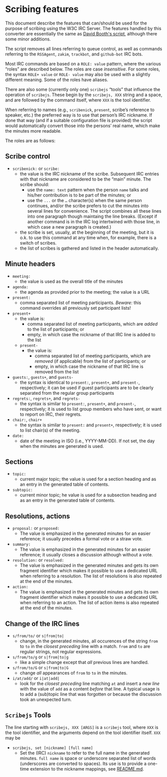 # Scribing features

This document describe the features that can/should be used for the purpose of scribing using the W3C IRC Server. The features handled by this converter are essentially the same as [David Booth's script](https://dev.w3.org/2002/scribe/scribedoc.htm), although there some minor additions.

The script removes all lines referring to queue control, as well as commands referring to the `RSSAgent`, `zakim`, `trackbot`, and `github-bot` IRC bots.

Most IRC commands are based on a `ROLE: value` pattern, where the various “roles” are described below. The roles are case _insensitive_. For some roles, the syntax `ROLE+ value` or `ROLE- value` may also be used with a slightly different meaning. Some of the roles have aliases.

There are also some (currently only one) `scribejs` “tools” that influence the operation of `scribejs`. These begin by the `scribejs, XXX` string and a space, and are followed by the command itself, where `XXX` is the tool identifier.

When referring to names (e.g., `scribenick`, `present`, scribe’s reference to speaker, etc.) the preferred way is to use that person’s IRC nickname. If done that way (and if a suitable configuration file is provided) the script would automatically convert those into the persons’ real name, which make the minutes more readable.

The roles are as follows:

## Scribe control

* `scribenick:` or `scribe:`
	* the value is the IRC nickname of the scribe. Subsequent IRC entries with that nickname are considered to be the “main” minute. The scribe should:
		* use the `name: text` pattern when the person `name` talks and his/her contribution is to be part of the minutes; or
		* use the `...` or the `…` character(s) when the same person continues, and/or the scribe prefers to cut the minutes into several lines for convenience. The script combines all these lines into one paragraph though maintaing the line breaks. (Except if another command is in the IRC log intertwined with those line, in which case a new paragraph is created.)
	* the scribe is set, usually, at the beginning of the meeting, but it is o.k. to use this command at any time when, for example, there is a switch of scribes.
	* the list of scribes is gathered and listed in the header automatically.

## Minute headers

* `meeting:`
	* the value is used as the overall title of the minutes
* `agenda:`
	* the agenda as provided prior to the meeting; the value is a URL
* `present:`
	* comma separated list of meeting participants. *Beware:* this command overrides all previously set participant lists!
* `present+`
	* the value is:
		* comma separated list of meeting participants, which are *added* to the list of participants; or
		* empty, in which case the nickname of that IRC line is added to the list
	* `present-`
		* the value is:
			* comma separated list of meeting participants, which are *removed* (if applicable) from the list of participants; or
			* empty, in which case the nickname of that IRC line is removed from the list
* `guests:`, `guests+`, and `guests-`
 	* the syntax is identical to `present:`, `present+`, and `present-`, respectively; it can be used if guest participants are to be clearly separated from the regular group participants
* `regrets:`, `regrets+`, and `regrets-`
	* the syntax is similar to `present:`, `present+`, and `present-`, respectively; it is used to list group members who have sent, or want to report on IRC, their regrets.
* `chair:`, `chair+`
	* the syntax is similar to `present:` and `present+`, respectively; it is used to list chair(s) of the meeting.
* `date:`
	* date of the meeting in ISO (i.e., YYYY-MM-DD). If not set, the day when the minutes are generated is used.

## Sections

* `topic:`
	* current major topic; the value is used for a section heading and as an entry in the generated table of contents.
* `subtopic:`
	* current minor topic; he value is used for a subsection heading and as an entry in the generated table of contents.

## Resolutions, actions

* `proposal:` or `proposed:`
	* The value is emphasized in the generated minutes for an easier reference; it usually precedes a formal vote or a straw vote.
* `summary:`
	* The value is emphasized in the generated minutes for an easier reference; it usually closes a discussion although without a vote.
* `resolution:` or `resolved:`
	* The value is emphasized in the generated minutes and gets its own fragment identifier which makes it possible to use a dedicated URL when referring to a resolution. The list of resolutions is also repeated at the end of the minutes.
* `action:`
	* The value is emphasized in the generated minutes and gets its own fragment identifier which makes it possible to use a dedicated URL when referring to an action. The list of action items is also repeated at the end of the minutes.

## Change of the IRC lines

* `s/from/to/` or `s|from|to|`
	* change, in the generated minutes, all occurences of the string `from` to `to` in the _closest preceding_ line with a match. `from` and `to` are regular strings, not regular expressions.
* `s/from/to/g` or `s|from|to|g`
	* like a simple change except that *all* previous lines are handled.
* `s/from/to/G` or `s|from|to|G`
	* change *all* appearances of `from` to `to` in the minutes.
* `i/at/add/` or `i|at|add|`
	* look for the _closest preceding_ line matching `at` and insert a *new line* with the value of `add` as a content *before* that line. A typical usage is to add a (sub)topic line that was forgotten or because the discussion took an unexpected turn.

## `Scribejs` Tools

The line starting with `scribejs, XXX [ARGS]` is a `scribejs` tool, where `XXX` is the tool identifier, and the arguments depend on the tool identifier itself. `XXX` may be

* `scribejs, set [nickname] [full name]`
	* Set the (IRC) `nickname` to refer to the full name in the generated minutes. `full name` is space or underscore separated list of words (underscores are converted to spaces). Its use is to provide a one-time extension to the nickname mappings, see [README.md](#nick). 
